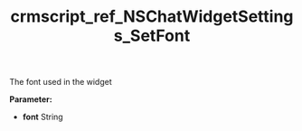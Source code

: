 ﻿---
title: crmscript_ref_NSChatWidgetSettings_SetFont
description: NSChatWidgetSettings.SetFont(String font)
intellisense: NSChatWidgetSettings.SetFont
keywords: NSChatWidgetSettings, GetFont
so.topic: reference
---

The font used in the widget

**Parameter:** 
 - **font** String

